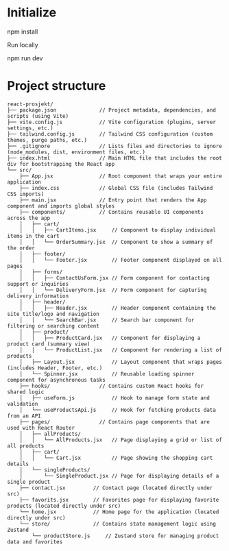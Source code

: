 <!-- # React + Vite

This template provides a minimal setup to get React working in Vite with HMR and some ESLint rules.

Currently, two official plugins are available:

- [@vitejs/plugin-react](https://github.com/vitejs/vite-plugin-react/blob/main/packages/plugin-react/README.md) uses [Babel](https://babeljs.io/) for Fast Refresh
- [@vitejs/plugin-react-swc](https://github.com/vitejs/vite-plugin-react-swc) uses [SWC](https://swc.rs/) for Fast Refresh -->


# Initialize

npm install

Run locally

npm run dev

# Project structure

```
react-prosjekt/
├── package.json              // Project metadata, dependencies, and scripts (using Vite)
├── vite.config.js            // Vite configuration (plugins, server settings, etc.)
├── tailwind.config.js        // Tailwind CSS configuration (custom themes, purge paths, etc.)
├── .gitignore                // Lists files and directories to ignore (node_modules, dist, environment files, etc.)
├── index.html                // Main HTML file that includes the root div for bootstrapping the React app
└── src/
    ├── App.jsx               // Root component that wraps your entire application
    ├── index.css             // Global CSS file (includes Tailwind CSS imports)
    ├── main.jsx              // Entry point that renders the App component and imports global styles
    ├── components/           // Contains reusable UI components across the app
    │   ├── cart/
    │   │   ├── CartItems.jsx     // Component to display individual items in the cart
    │   │   └── OrderSummary.jsx  // Component to show a summary of the order
    │   ├── footer/
    │   │   └── Footer.jsx        // Footer component displayed on all pages
    │   ├── forms/
    │   │   ├── ContactUsForm.jsx // Form component for contacting support or inquiries
    │   │   └── DeliveryForm.jsx  // Form component for capturing delivery information
    │   ├── header/
    │   │   ├── Header.jsx        // Header component containing the site title/logo and navigation
    │   │   └── SearchBar.jsx     // Search bar component for filtering or searching content
    │   ├── product/
    │   │   ├── ProductCard.jsx   // Component for displaying a product card (summary view)
    │   │   └── ProductList.jsx   // Component for rendering a list of products
    │   ├── Layout.jsx            // Layout component that wraps pages (includes Header, Footer, etc.)
    │   └── Spinner.jsx           // Reusable loading spinner component for asynchronous tasks
    ├── hooks/                // Contains custom React hooks for shared logic
    │   ├── useForm.js            // Hook to manage form state and validation
    │   └── useProductsApi.js     // Hook for fetching products data from an API
    ├── pages/                // Contains page components that are used with React Router
    │   ├── allProducts/
    │   │   └── AllProducts.jsx   // Page displaying a grid or list of all products
    │   ├── cart/
    │   │   └── Cart.jsx          // Page showing the shopping cart details
    │   └── singleProducts/
    │       └── SingleProduct.jsx // Page for displaying details of a single product
    ├── contact.jsx         // Contact page (located directly under src)
    ├── favorits.jsx        // Favorites page for displaying favorite products (located directly under src)
    └── home.jsx            // Home page for the application (located directly under src)
    └── store/              // Contains state management logic using Zustand
        └── productStore.js     // Zustand store for managing product data and favorites
        
```
